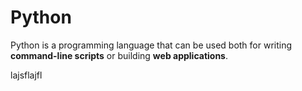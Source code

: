 # Python

Python is a programming language that can be used both for writing **command-line scripts** or building **web applications**.

lajsflajfl